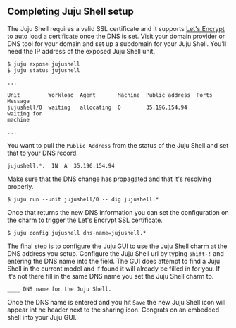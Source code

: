## Completing Juju Shell setup

The Juju Shell requires a valid SSL certificate and it supports 
[Let's Encrypt](https://letsencrypt.org/) to auto load a certificate once the
DNS is set. Visit your domain provider or DNS tool for your domain and set up
a subdomain for your Juju Shell. You'll need the IP address of the exposed
Juju Shell unit.

    $ juju expose jujushell
    $ juju status jujushell
    
    ...
    
    Unit         Workload  Agent       Machine  Public address  Ports  Message
    jujushell/0  waiting   allocating  0        35.196.154.94          waiting for
    machine
    
    ...


You want to pull the `Public Address` from the status of the Juju Shell and
set that to your DNS record.

    jujushell.*.  IN  A  35.196.154.94


Make sure that the DNS change has propagated and that it's resolving properly.

    $ juju run --unit jujushell/0 -- dig jujushell.*


Once that returns the new DNS information you can set the configuration on the
charm to trigger the Let's Encrypt SSL certificate.

    $ juju config jujushell dns-name=jujushell.*


The final step is to configure the Juju GUI to use the Juju Shell charm at the
DNS address you setup. Configure the Juju Shell url by typing `shift-!` and
entering the DNS name into the field. The GUI does attempt to find a Juju
Shell in the current model and if found it will already be filled in for you.
If it's not there fill in the same DNS name you set the Juju Shell charm to.

    ____ DNS name for the Juju Shell.


Once the DNS name is entered and you hit `Save` the new Juju Shell icon will
appear int he header next to the sharing icon. Congrats on an embedded shell
into your Juju GUI.
